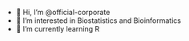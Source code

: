 - 👋 Hi, I’m @official-corporate
- 👀 I’m interested in Biostatistics and Bioinformatics
- 🌱 I’m currently learning R
